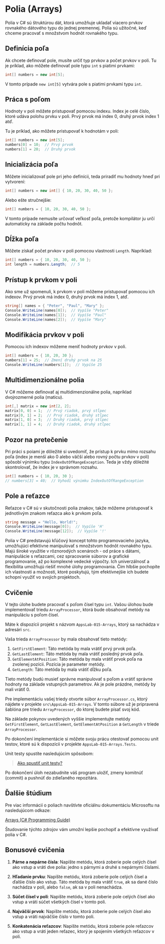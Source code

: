 # Polia (Arrays)

Polia v C# sú štruktúrou dát, ktorá umožňuje ukladať viacero prvkov rovnakého dátového typu do jednej premennej. Polia sú užitočné, keď chceme pracovať s množstvom hodnôt rovnakého typu.

## Definícia poľa

Ak chcete definovať pole, musíte určiť typ prvkov a počet prvkov v poli. Tu je príklad, ako môžete definovať pole typu `int` s piatimi prvkami:

```csharp
int[] numbers = new int[5];
```

V tomto prípade `new int[5]` vytvára pole s piatimi prvkami typu `int`.

## Práca s poľom

Hodnoty v poli môžete pristupovať pomocou indexu. Index je celé číslo, ktoré udáva polohu prvku v poli. Prvý prvok má index 0, druhý prvok index 1 atď.

Tu je príklad, ako môžete pristupovať k hodnotám v poli:

```csharp
int[] numbers = new int[5];
numbers[0] = 10;  // Prvý prvok
numbers[1] = 20;  // Druhý prvok
```

## Inicializácia poľa

Môžete inicializovať pole pri jeho definícii, teda priradiť mu hodnoty hneď pri vytvorení:

```csharp
int[] numbers = new int[] { 10, 20, 30, 40, 50 };
```

Alebo ešte stručnejšie:

```csharp
int[] numbers = { 10, 20, 30, 40, 50 };
```

V tomto prípade nemusíte určovať veľkosť poľa, pretože kompilátor ju určí automaticky na základe počtu hodnôt.

## Dĺžka poľa

Môžete získať počet prvkov v poli pomocou vlastnosti `Length`. Napríklad:

```csharp
int[] numbers = { 10, 20, 30, 40, 50 };
int length = numbers.Length;  // 5
```

## Prístup k prvkom v poli

Ako sme už spomenuli, k prvkom v poli môžeme pristupovať pomocou ich indexov. Prvý prvok má index 0, druhý prvok má index 1, atď.

```csharp
string[] names = { "Peter", "Paul", "Mary" };
Console.WriteLine(names[0]);  // Vypíše "Peter"
Console.WriteLine(names[1]);  // Vypíše "Paul"
Console.WriteLine(names[2]);  // Vypíše "Mary"
```

## Modifikácia prvkov v poli

Pomocou ich indexov môžeme meniť hodnoty prvkov v poli.

```csharp
int[] numbers = { 10, 20, 30 };
numbers[1] = 25;  // Zmení druhý prvok na 25
Console.WriteLine(numbers[1]);  // Vypíše 25
```

## Multidimenzionálne polia

V C# môžeme definovať aj multidimenzionálne polia, napríklad dvojrozmerné polia (maticu).

```csharp
int[,] matrix = new int[2, 2];
matrix[0, 0] = 1;  // Prvý riadok, prvý stĺpec
matrix[0, 1] = 2;  // Prvý riadok, druhý stĺpec
matrix[1, 0] = 3;  // Druhý riadok, prvý stĺpec
matrix[1, 1] = 4;  // Druhý riadok, druhý stĺpec
```

## Pozor na pretečenie

Pri práci s poiami je dôležité si uvedomiť, že prístup k prvku mimo rozsahu poľa (index je menší ako 0 alebo väčší alebo rovný počtu prvkov v poli) spôsobí výnimku typu `IndexOutOfRangeException`. Teda je vždy dôležité skontrolovať, že index je v správnom rozsahu.

```csharp
int[] numbers = { 10, 20, 30 };
// numbers[3] = 40;  // Vyhodí výnimku IndexOutOfRangeException
```

## Pole a reťazce

Reťazce v C# sú v skutočnosti polia znakov, takže môžeme pristupovať k jednotlivým znakom reťazca ako k prvkom poľa.

```csharp
string message = "Hello, World!";
Console.WriteLine(message[0]);  // Vypíše 'H'
Console.WriteLine(message[12]);  // Vypíše '!'
```

Polia v C# predstavujú kľúčový koncept tohto programovacieho jazyka, umožňujúci efektívne manipulovať s množstvom hodnôt rovnakého typu. Majú široké využitie v rôznorodých scenároch - od práce s dátami, manipulácie s reťazcami, cez spracovanie súborov a grafické programovanie, až po komplexné vedecké výpočty. Ich univerzálnosť a flexibilita umožňujú riešiť mnohé úlohy programovania. Čím hlbšie pochopíte ich vlastnosti a možnosti, ktoré poskytujú, tým efektívnejšie ich budete schopní využiť vo svojich projektoch.

## Cvičenie

V tejto úlohe budete pracovať s poľom čísel typu `int`. Vašou úlohou bude implementovať triedu `ArrayProcessor`, ktorá bude obsahovať metódy na manipuláciu s poľom čísel.

Máte k dispozícii projekt s názvom `AppsLab-015-Arrays`, ktorý sa nachádza v adresári `src`.

Vaša trieda `ArrayProcessor` by mala obsahovať tieto metódy:

1. `GetFirstElement`: Táto metóda by mala vrátiť prvý prvok poľa.
2. `GetLastElement`: Táto metóda by mala vrátiť posledný prvok poľa.
3. `GetElementAtPosition`: Táto metóda by mala vrátiť prvok poľa na zvolenej pozícii. Pozícia je parameter metódy.
4. `GetLength`: Táto metóda by mala vrátiť dĺžku poľa.

Tieto metódy budú musieť správne manipulovať s poľom a vrátiť správne hodnoty na základe vstupných parametrov. Ak je pole prázdne, metódy by mali vrátiť 0.

Pre implementáciu vašej triedy otvorte súbor `ArrayProcessor.cs`, ktorý nájdete v projekte `src\AppsLab-015-Arrays`. V tomto súbore už je pripravená šablóna pre triedu `ArrayProcessor`, do ktorej budete písať svoj kód.

Na základe pokynov uvedených vyššie implementujte metódy `GetFirstElement`, `GetLastElement`, `GetElementAtPosition` a `GetLength` v triede `ArrayProcessor`.

Po dokončení implementácie si môžete svoju prácu otestovať pomocou unit testov, ktoré sú k dispozícii v projekte `AppsLab-015-Arrays.Tests`.

Unit testy spustíte nasledujúcim spôsobom:
> [Ako spustiť unit testy?](/lekcie/Ako_spustit_unit_testy.md)

Po dokončení úloh nezabudnite váš program uložiť, zmeny komitnúť (commit) a pushnúť do zdieľaného repozitára.

## Ďalšie štúdium

Pre viac informácií o poliach navštívte oficiálnu dokumentáciu Microsoftu na nasledujúcom odkaze:

[Arrays (C# Programming Guide)](https://learn.microsoft.com/en-us/dotnet/csharp/programming-guide/arrays/)

Študovanie týchto zdrojov vám umožní lepšie pochopiť a efektívne využívať polia v C#.

## Bonusové cvičenia

1. **Párne a nepárne čísla**: Napíšte metódu, ktorá zoberie pole celých čísel ako vstup a vráti dve polia: jedno s párnymi a druhé s nepárnymi číslami.

2. **Hľadanie prvku**: Napíšte metódu, ktorá zoberie pole celých čísel a ďalšie číslo ako vstup. Táto metóda by mala vrátiť `true`, ak sa dané číslo nachádza v poli, alebo `false`, ak sa v poli nenachádza.

3. **Súčet čísel v poli**: Napíšte metódu, ktorá zoberie pole celých čísel ako vstup a vráti súčet všetkých čísel v tomto poli.

4. **Najväčší prvok**: Napíšte metódu, ktorá zoberie pole celých čísel ako vstup a vráti najväčšie číslo v tomto poli.

5. **Konkatenácia reťazcov**: Napíšte metódu, ktorá zoberie pole reťazcov ako vstup a vráti jeden reťazec, ktorý je spojením všetkých reťazcov v poli.
